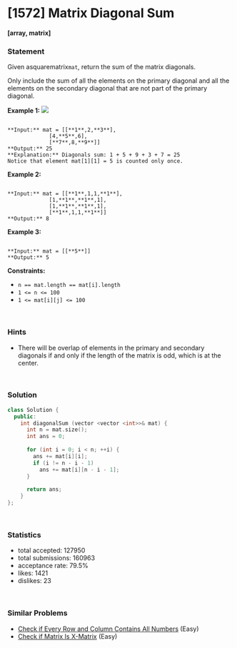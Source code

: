 # [1572] Matrix Diagonal Sum

**[array, matrix]**

### Statement

Given asquarematrix`mat`, return the sum of the matrix diagonals.

Only include the sum of all the elements on the primary diagonal and all the elements on the secondary diagonal that are not part of the primary diagonal.


**Example 1:**
![](https://assets.leetcode.com/uploads/2020/08/14/sample_1911.png)

```

**Input:** mat = [[**1**,2,**3**],
             [4,**5**,6],
             [**7**,8,**9**]]
**Output:** 25
**Explanation:** Diagonals sum: 1 + 5 + 9 + 3 + 7 = 25
Notice that element mat[1][1] = 5 is counted only once.

```

**Example 2:**

```

**Input:** mat = [[**1**,1,1,**1**],
             [1,**1**,**1**,1],
             [1,**1**,**1**,1],
             [**1**,1,1,**1**]]
**Output:** 8

```

**Example 3:**

```

**Input:** mat = [[**5**]]
**Output:** 5

```

**Constraints:**
* `n == mat.length == mat[i].length`
* `1 <= n <= 100`
* `1 <= mat[i][j] <= 100`


<br>

### Hints

- There will be overlap of elements in the primary and secondary diagonals if and only if the length of the matrix is odd, which is at the center.

<br>

### Solution

```cpp
class Solution {
  public:
    int diagonalSum (vector <vector <int>>& mat) {
      int n = mat.size();
      int ans = 0;
      
      for (int i = 0; i < n; ++i) {
        ans += mat[i][i];
        if (i != n - i - 1)
          ans += mat[i][n - i - 1];
      }
      
      return ans;
    }
};
```

<br>

### Statistics

- total accepted: 127950
- total submissions: 160963
- acceptance rate: 79.5%
- likes: 1421
- dislikes: 23

<br>

### Similar Problems

- [Check if Every Row and Column Contains All Numbers](https://leetcode.com/problems/check-if-every-row-and-column-contains-all-numbers) (Easy)
- [Check if Matrix Is X-Matrix](https://leetcode.com/problems/check-if-matrix-is-x-matrix) (Easy)
